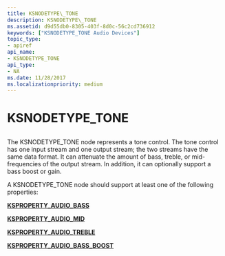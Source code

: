 ```yaml
---
title: KSNODETYPE\_TONE
description: KSNODETYPE\_TONE
ms.assetid: d9d55db0-8305-403f-8d0c-56c2cd736912
keywords: ["KSNODETYPE_TONE Audio Devices"]
topic_type:
- apiref
api_name:
- KSNODETYPE_TONE
api_type:
- NA
ms.date: 11/28/2017
ms.localizationpriority: medium
---
```


# KSNODETYPE\_TONE


## <span id="ddk_ksnodetype_tone_ks"></span><span id="DDK_KSNODETYPE_TONE_KS"></span>


The KSNODETYPE\_TONE node represents a tone control. The tone control has one input stream and one output stream; the two streams have the same data format. It can attenuate the amount of bass, treble, or mid-frequencies of the output stream. In addition, it can optionally support a bass boost or gain.

A KSNODETYPE\_TONE node should support at least one of the following properties:

[**KSPROPERTY\_AUDIO\_BASS**](ksproperty-audio-bass.md)

[**KSPROPERTY\_AUDIO\_MID**](ksproperty-audio-mid.md)

[**KSPROPERTY\_AUDIO\_TREBLE**](ksproperty-audio-treble.md)

[**KSPROPERTY\_AUDIO\_BASS\_BOOST**](ksproperty-audio-bass-boost.md)

 

 





